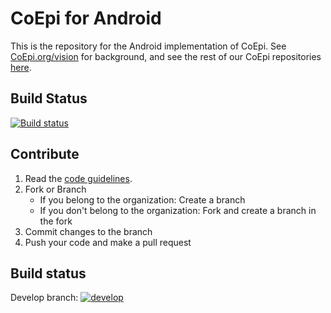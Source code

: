 # CoEpi for Android

This is the repository for the Android implementation of CoEpi. See [CoEpi.org/vision](https://www.coepi.org/vision) for background, and see the rest of our CoEpi repositories [here](https://github.com/Co-Epi). 

## Build Status
[![Build status](https://build.appcenter.ms/v0.1/apps/b313d675-577e-4bc4-b2db-d63532fbe872/branches/develop/badge)](https://appcenter.ms/users/danamlewis/apps/CoEpi-Android/build/branches/develop)

## Contribute


1. Read the [code guidelines](https://github.com/Co-Epi/app-android/wiki/Code-guidelines).
2. Fork or Branch
    - If you belong to the organization: Create a branch
    - If you don't belong to the organization: Fork and create a branch in the fork
3. Commit changes to the branch
4. Push your code and make a pull request

## Build status

Develop branch: [![develop](https://build.appcenter.ms/v0.1/apps/b313d675-577e-4bc4-b2db-d63532fbe872/branches/develop/badge)](https://appcenter.ms/users/danamlewis/apps/CoEpi-Android/build/branches/develop)
